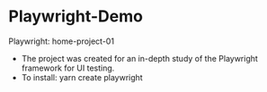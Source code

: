 # Playwright-Demo
Playwright: home-project-01
- The project was created for an in-depth study of the Playwright framework for UI testing.
- To install: yarn create playwright
